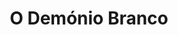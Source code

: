 ---
ref: sol-030-0249
title: "O Demónio Branco"
author_name: ["Victor Palla"]
publisher: ["Arcádia"]
year: "y1958"
origin: ["Portugal"]
formats: ["book-cover"]
disciplines: [graphic-design]
tags:
layout: artifact
status: ["scan"]
published: false
int_published: false
image_count:
date_added: 2023-06-16
batch:
---